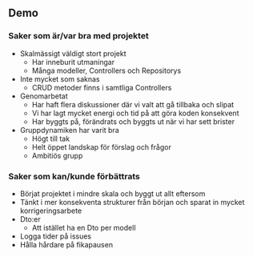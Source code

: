 ## Demo



### Saker som är/var bra med projektet

* Skalmässigt väldigt stort projekt
  * Har inneburit utmaningar 
  * Många modeller, Controllers och Repositorys
* Inte mycket som saknas 
  * CRUD metoder finns i samtliga Controllers 
* Genomarbetat 
  * Har haft flera diskussioner där vi valt att gå tillbaka och slipat 
  * Vi har lagt mycket energi och tid på att göra koden konsekvent
  * Har byggts på, förändrats och byggts ut när vi har sett brister
* Gruppdynamiken har varit bra
  * Högt till tak
  * Helt öppet landskap för förslag och frågor
  * Ambitiös grupp

### Saker som kan/kunde förbättrats

* Börjat projektet i mindre skala och byggt ut allt eftersom
* Tänkt i mer konsekventa strukturer från början och sparat in mycket korrigeringsarbete 
* Dto:er
  * Att istället ha en Dto per modell
* Logga tider på issues 
* Hålla hårdare på fikapausen
